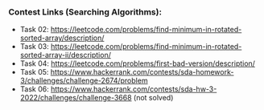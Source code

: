 ### Contest Links (Searching Algorithms):

- Task 02: https://leetcode.com/problems/find-minimum-in-rotated-sorted-array/description/
- Task 03: https://leetcode.com/problems/find-minimum-in-rotated-sorted-array-ii/description/
- Task 04: https://leetcode.com/problems/first-bad-version/description/
- Task 05: https://www.hackerrank.com/contests/sda-homework-3/challenges/challenge-2674/problem
- Task 06: https://www.hackerrank.com/contests/sda-hw-3-2022/challenges/challenge-3668 (not solved)
